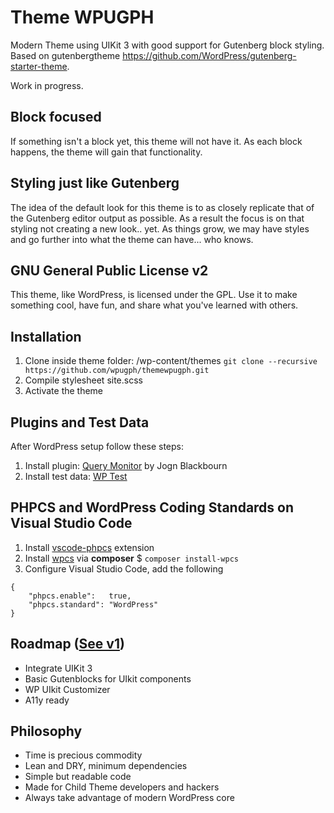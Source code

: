 # Theme WPUGPH
Modern Theme using UIKit 3 with good support for Gutenberg block styling. Based on gutenbergtheme https://github.com/WordPress/gutenberg-starter-theme.

Work in progress.

## Block focused
If something isn't a block yet, this theme will not have it. As each block happens, the theme will gain that functionality.

## Styling just like Gutenberg
The idea of the default look for this theme is to as closely replicate that of the Gutenberg editor output as possible. As a result the focus is on that styling not creating a new look.. yet. As things grow, we may have styles and go further into what the theme can have... who knows.

## GNU General Public License v2
This theme, like WordPress, is licensed under the GPL. Use it to make something cool, have fun, and share what you've learned with others.

## Installation
1. Clone inside theme folder: /wp-content/themes
```git clone --recursive https://github.com/wpugph/themewpugph.git```
2. Compile stylesheet site.scss
3. Activate the theme

## Plugins and Test Data
After WordPress setup follow these steps:

1. Install plugin: [Query Monitor](https://wordpress.org/plugins/query-monitor/) by Jogn Blackbourn
2. Install test data: [WP Test](https://github.com/poststatus/wptest#installation)

## PHPCS and WordPress Coding Standards on Visual Studio Code
1. Install [vscode-phpcs](https://marketplace.visualstudio.com/items?itemName=ikappas.phpcs) extension
2. Install [wpcs](https://github.com/WordPress-Coding-Standards/WordPress-Coding-Standards) via **composer** $ ```composer install-wpcs```
3. Configure Visual Studio Code, add the following
```
{
	"phpcs.enable":   true,
	"phpcs.standard": "WordPress"
}
```

## Roadmap ([See v1](https://github.com/wpugph/gutenberg-starter-theme/projects/1))
- Integrate UIKit 3
- Basic Gutenblocks for UIkit components
- WP UIkit Customizer
- A11y ready

## Philosophy
- Time is precious commodity
- Lean and DRY, minimum dependencies
- Simple but readable code
- Made for Child Theme developers and hackers
- Always take advantage of modern WordPress core
